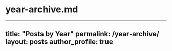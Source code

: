 # year-archive.md
---
title: "Posts by Year"
permalink: /year-archive/
layout: posts
author_profile: true
---